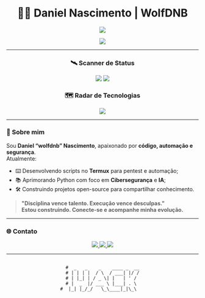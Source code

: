 <h1 align="center">👨‍💻 Daniel Nascimento | WolfDNB</h1>

<!-- =============================== -->
<!--      W O L F D N B   HUB       -->
<!-- =============================== -->

<p align="center">
  <img src="https://readme-typing-svg.herokuapp.com/?font=Fira+Code&weight=600&size=28&pause=1000&color=00FF9C&center=true&vCenter=true&multiline=true&width=750&lines=console.log('Bem‑vindo(a)_');Hack+the+World!">
</p>
<p align="center">
  <img src="https://readme-typing-svg.herokuapp.com?font=Fira+Code&size=22&pause=1000&color=00FF00&center=true&vCenter=true&width=600&lines=Engenharia+de+Software;Cibersegurança+%7C+Automação;Python+%7C+Inteligência+Artificial;Estudante+%7C+Explorador+da+Tecnologia">
</p>

---

<h3 align="center">🛰️ Scanner de Status</h3>

<p align="center">
  <img src="https://github-readme-stats.vercel.app/api?username=wolfdnb&show_icons=true&theme=tokyonight&title_color=00ff9c&icon_color=00ff9c&text_color=c9d1d9&bg_color=00000000&border_color=00ff9c">
  <img src="https://github-readme-streak-stats.herokuapp.com?user=wolfdnb&theme=tokyonight&hide_border=true&date_format=j%20M%5B%20Y%5D&stroke=00ff9c&ring=00ff9c&currStreakLabel=00ff9c">
</p>

<h3 align="center">🗺️ Radar de Tecnologias</h3>

<p align="center">
  <img src="https://skillicons.dev/icons?i=python,linux,bash,git,github,vscode,figma&perline=7&theme=dark">
</p>

---

### 👾 Sobre mim
Sou **Daniel “wolfdnb” Nascimento**, apaixonado por **código, automação e segurança**.  
Atualmente:

- ⌨️ Desenvolvendo scripts no **Termux** para pentest e automação;  
- 📚 Aprimorando Python com foco em **Cibersegurança** e **IA**;  
- 🛠️ Construindo projetos open-source para compartilhar conhecimento.

> **"Disciplina vence talento. Execução vence desculpas."**  
> **Estou construindo. Conecte-se e acompanhe minha evolução.**

---

### 🌐 Contato

<p align="center">
  <a href="https://instagram.com/wolf_daniboy" target="_blank">
    <img src="https://img.shields.io/badge/-Instagram-%23E4405F?style=for-the-badge&logo=instagram&logoColor=white">
  </a>
  <a href="mailto:wolf21.dan@gmail.com">
    <img src="https://img.shields.io/badge/-Gmail-%23333?style=for-the-badge&logo=gmail&logoColor=white">
  </a>
  <a href="https://www.linkedin.com/in/daniel-nascimento-710245362" target="_blank">
    <img src="https://img.shields.io/badge/-LinkedIn-%230077B5?style=for-the-badge&logo=linkedin&logoColor=white">
  </a>
</p>

---

<div align="center">

```text

#  _   _    _    ____ _  __
# | | | |  / \  / ___| |/ /
# | |_| | / _ \| |   | ' / 
# |  _  |/ ___ \ |___| . \ 
#  |_| |_/_/   \_\____|_|\_\   